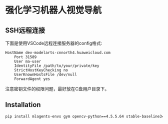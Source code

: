 # 强化学习机器人视觉导航

## SSH远程连接

下面是使用VSCode远程连接服务器的config格式:

```shell
HostName dev-modelarts-cnnorth4.huaweicloud.com
    Port 31589
    User ma-user
    IdentityFile /path/to/your/private/key
    StrictHostKeyChecking no
    UserKnownHostsFile /dev/null
    ForwardAgent yes
```

注意密钥文件的权限问题，最好放在C盘用户目录下。

## Installation

```bash
pip install mlagents-envs gym opencv-python==4.5.5.64 stable-baseline3==1.5.0
```
